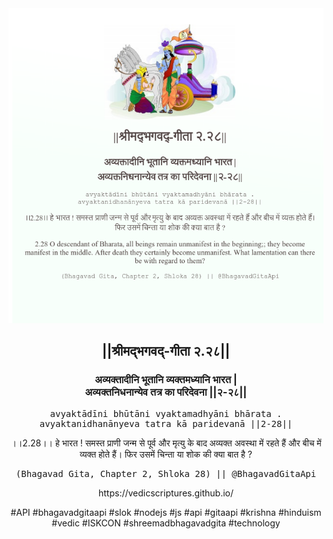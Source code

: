<img src="../../asset/BG_2_28.png"/>
<center><h2>||श्रीमद्‍भगवद्‍-गीता २.२८||</h2>
<h3>अव्यक्तादीनि भूतानि व्यक्तमध्यानि भारत |<br/>अव्यक्तनिधनान्येव तत्र का परिदेवना ||२-२८||</h3>
<pre>avyaktādīni bhūtāni vyaktamadhyāni bhārata .<br/>avyaktanidhanānyeva tatra kā paridevanā ||2-28||</pre>
<p>।।2.28।। हे भारत ! समस्त प्राणी जन्म से पूर्व और मृत्यु के बाद अव्यक्त अवस्था में रहते हैं और बीच में व्यक्त होते हैं। फिर उसमें चिन्ता या शोक की क्या बात है ?</p>
<pre>(Bhagavad Gita, Chapter 2, Shloka 28) || @BhagavadGitaApi</pre><p>https://vedicscriptures.github.io/</p><p>#API #bhagavadgitaapi #slok #nodejs #js #api #gitaapi #krishna #hinduism #vedic #ISKCON #shreemadbhagavadgita #technology</p></center>